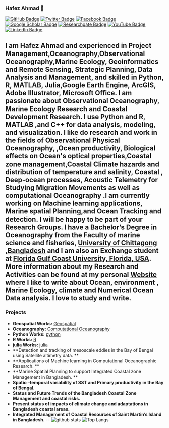 ### Hafez Ahmad 👋
[![GitHub Badge](https://img.shields.io/github/followers/hafez-ahmad?style=social)](https://github.com/hafez-ahmad)
[![Twitter Badge](https://img.shields.io/twitter/follow/hafezahmad100?style=social)](https://twitter.com/hafezahmad100)
[![Facebook Badge](https://img.shields.io/badge/My-facebook-blue)](https://www.facebook.com/hafez.ahmad100)
[![Google Scholar Badge](https://img.shields.io/badge/Google-Scholar-lightgrey)](https://scholar.google.com/citations?user=ToH-NhkAAAAJ&hl=en)
[![Researchgate Badge](https://img.shields.io/badge/My-facebook-blue)](https://www.researchgate.net/profile/Hafez_Ahmad)
[![YouTube Badge](https://img.shields.io/badge/My-Researchgate-darkblue)](https://www.youtube.com/channel/UCP6C786NzqGcLRVvUj7Rbpw?view_as=subscriber)
[![LinkedIn Badge](https://img.shields.io/badge/My-LinkedIn-blue)](https://www.linkedin.com/in/hafez-ahmad-37a49b102/)

I am Hafez Ahmad and experienced in Project Management,Oceanography,Observational Oceanography,Marine Ecology, Geoinformatics and Remote Sensing, Strategic Planning, Data Analysis and Management, and skilled in Python, R, MATLAB, Julia,Google Earth Engine, ArcGIS, Adobe Illustrator, Microsoft Office. I am passionate about Observational Oceanography, Marine Ecology Research and Coastal Development Research. I use Python and R, MATLAB ,and C++ for data analysis, modeling, and visualization. I like do research and work in the fields of  Observational Physical Oceanography, ,Ocean productivity, Biological effects on Ocean's optical properties,Coastal zone management,Coastal Climate hazards and distribution of temperature and salinity, Coastal , Deep-ocean processes, Acoustic Telemetry for Studying Migration Movements as well as computational Oceanography .I am currently working on Machine learning applications, Marine spatial Planning,and Ocean Tracking and detection.
I will be happy to be part of your Research Groups. I have a Bachelor’s Degree in Oceanography from the Faculty of marine science and fisheries, [University of Chittagong ,Bangladesh](https://cu.ac.bd/) and I am also an Exchange student at [Florida Gulf Coast University, Florida, USA](https://www.fgcu.edu/). More information about my Research and Activities can be found at my personal [Website](https://hafez-ahmad.github.io/HafezAhmadOceanographer.github.io/) where I like to write about Ocean, environment , Marine Ecology, climate and Numerical Ocean Data analysis. I love to study and write. 
--
###  Projects
- **Geospatial Works:** [Geospatial](https://github.com/hafez-ahmad/Digital_elevation_data_analysis_With_python_R) 
- **Oceanography:** [Computational Oceanography](https://github.com/hafez-ahmad/Oceanography)
- **Python Works:** [python](https://github.com/hafez-ahmad/python-2.7-code-for-oceanography) 
- **R Works:** [R](https://github.com/hafez-ahmad/R) 
- **julia Works:** [julia](https://github.com/hafez-ahmad/Julia_for_Computational_Oceanography) 
- **Detection and tracking of mesoscale eddies in the Bay of Bengal using Satellite altimetry data. ** 
- **Applications of Machine learning in Computational Oceanographic Research. **
- **Marine Spatial Planning to support Integrated Coastal zone Management in Bangladesh. **
- **Spatio –temporal variability of SST and Primary productivity in the Bay of Bengal.**
- **Status and Future Trends of the Bangladesh Coastal Zone Management and coastal risks.**
- **Present status of impacts of climate change and adaptations in Bangladesh coastal areas.**
- **Integrated Management of Coastal Resources of Saint Martin’s Island in Bangladesh.**
--
![github stats](https://github-readme-stats.vercel.app/api?username=hafez-ahmad&show_icons=true)
![Top Langs](https://github-readme-stats.vercel.app/api/top-langs/?username=hafez-ahmad&hide=javascript,go,html)
<!-- ![Top Langs](https://github-readme-stats.vercel.app/api/top-langs/?username=hafez-ahmad&hide_langs_below=10) -->
